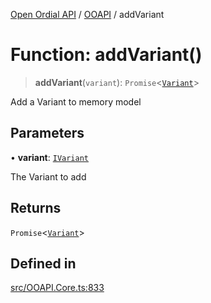 [Open Ordial API](../../README.md) / [OOAPI](../README.md) / addVariant

# Function: addVariant()

> **addVariant**(`variant`): `Promise`\<[`Variant`](../classes/Variant.md)\>

Add a Variant to memory model

## Parameters

• **variant**: [`IVariant`](../interfaces/IVariant.md)

The Variant to add

## Returns

`Promise`\<[`Variant`](../classes/Variant.md)\>

## Defined in

[src/OOAPI.Core.ts:833](https://github.com/open-ordinal/open-ordinal-api/blob/88ef2e4467b13c07bb5a3ef3483343248c1aa38d/src/OOAPI.Core.ts#L833)
